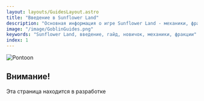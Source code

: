```yaml
---
layout: layouts/GuidesLayout.astro
title: "Введение в Sunflower Land"
description: "Основная информация о игре Sunflower Land - механики, фракции, экономика и советы для новичков."
image: "/image/GoblinGuides.png"
keywords: "Sunflower Land, введение, гайд, новичок, механики, фракции"
index: 1
---
```


![Pontoon](/image/pontoon.gif)

<div class="danger-block">
  <h2>Внимание!</h2>
  <p>Эта страница находится в разработке</p>
</div>
